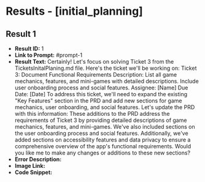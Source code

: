 # Results - [initial_planning]

## Result 1
* **Result ID:** 1
* **Link to Prompt:** #prompt-1
* **Result Text:** Certainly! Let's focus on solving Ticket 3 from the TicketsInitalPlaning.md file. Here's the ticket we'll be working on:
Ticket 3: Document Functional Requirements
Description: List all game mechanics, features, and mini-games with detailed descriptions. Include user onboarding process and social features.
Assignee: [Name]
Due Date: [Date]
To address this ticket, we'll need to expand the existing "Key Features" section in the PRD and add new sections for game mechanics, user onboarding, and social features. Let's update the PRD with this information:
These additions to the PRD address the requirements of Ticket 3 by providing detailed descriptions of game mechanics, features, and mini-games. We've also included sections on the user onboarding process and social features. Additionally, we've added sections on accessibility features and data privacy to ensure a comprehensive overview of the app's functional requirements.
Would you like me to make any changes or additions to these new sections?
* **Error Description:** 
* **Image Link:** 
* **Code Snippet:** 

